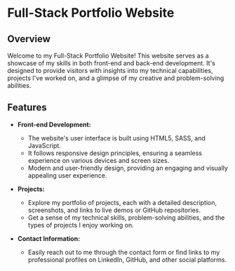 # Full-Stack Portfolio Website
## Overview

Welcome to my Full-Stack Portfolio Website! This website serves as a showcase of my skills in both front-end and back-end development. It's designed to provide visitors with insights into my technical capabilities, projects I've worked on, and a glimpse of my creative and problem-solving abilities.

## Features

- **Front-end Development:**
  - The website's user interface is built using HTML5, SASS, and JavaScript.
  - It follows responsive design principles, ensuring a seamless experience on various devices and screen sizes.
  - Modern and user-friendly design, providing an engaging and visually appealing user experience.

- **Projects:**
  - Explore my portfolio of projects, each with a detailed description, screenshots, and links to live demos or GitHub repositories.
  - Get a sense of my technical skills, problem-solving abilities, and the types of projects I enjoy working on.

- **Contact Information:**
  - Easily reach out to me through the contact form or find links to my professional profiles on LinkedIn, GitHub, and other social platforms.
